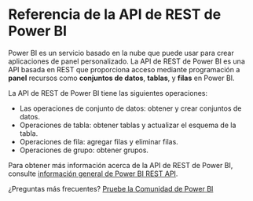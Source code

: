 <properties
   pageTitle="Referencia de la API de REST de Power BI"
   description="Referencia de la API de REST de Power BI"
   services="powerbi"
   documentationCenter=""
   authors="guyinacube"
   manager="mblythe"
   backup=""
   editor=""
   tags=""
   qualityFocus="no"
   qualityDate=""/>

<tags
   ms.service="powerbi"
   ms.devlang="NA"
   ms.topic="article"
   ms.tgt_pltfrm="NA"
   ms.workload="powerbi"
   ms.date="08/23/2016"
   ms.author="asaxton"/>

# Referencia de la API de REST de Power BI

Power BI es un servicio basado en la nube que puede usar para crear aplicaciones de panel personalizado. La API de REST de Power BI es una API basada en REST que proporciona acceso mediante programación a **panel** recursos como **conjuntos de datos**, **tablas**, y **filas** en Power BI.

La API de REST de Power BI tiene las siguientes operaciones:

- Las operaciones de conjunto de datos: obtener y crear conjuntos de datos.
- Operaciones de tabla: obtener tablas y actualizar el esquema de la tabla.
- Operaciones de fila: agregar filas y eliminar filas.
- Operaciones de grupo: obtener grupos.

Para obtener más información acerca de la API de REST de Power BI, consulte [información general de Power BI REST API](https://msdn.microsoft.com/library/dn877544.aspx).

¿Preguntas más frecuentes? [Pruebe la Comunidad de Power BI](http://community.powerbi.com/)
